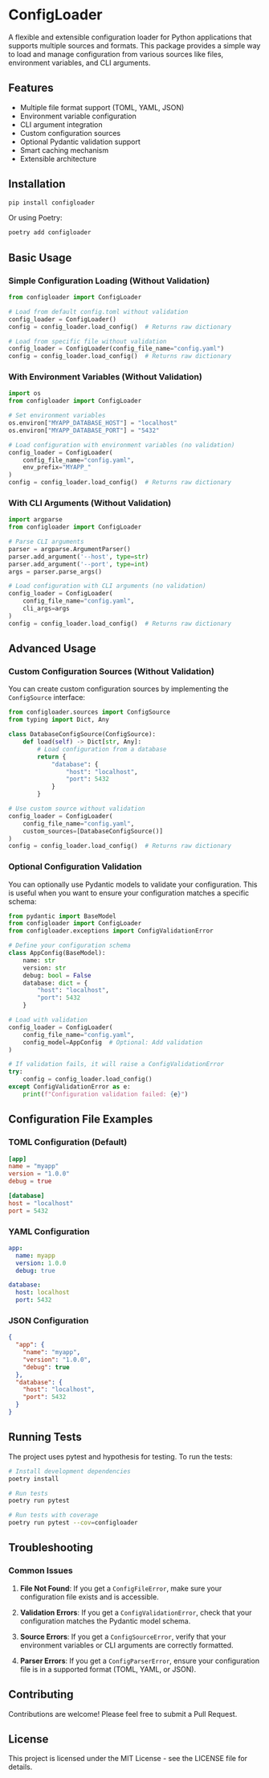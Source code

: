 # ConfigLoader

A flexible and extensible configuration loader for Python applications that supports multiple sources and formats. This package provides a simple way to load and manage configuration from various sources like files, environment variables, and CLI arguments.

## Features

- Multiple file format support (TOML, YAML, JSON)
- Environment variable configuration
- CLI argument integration
- Custom configuration sources
- Optional Pydantic validation support
- Smart caching mechanism
- Extensible architecture

## Installation

```bash
pip install configloader
```

Or using Poetry:

```bash
poetry add configloader
```

## Basic Usage

### Simple Configuration Loading (Without Validation)

```python
from configloader import ConfigLoader

# Load from default config.toml without validation
config_loader = ConfigLoader()
config = config_loader.load_config()  # Returns raw dictionary

# Load from specific file without validation
config_loader = ConfigLoader(config_file_name="config.yaml")
config = config_loader.load_config()  # Returns raw dictionary
```

### With Environment Variables (Without Validation)

```python
import os
from configloader import ConfigLoader

# Set environment variables
os.environ["MYAPP_DATABASE_HOST"] = "localhost"
os.environ["MYAPP_DATABASE_PORT"] = "5432"

# Load configuration with environment variables (no validation)
config_loader = ConfigLoader(
    config_file_name="config.yaml",
    env_prefix="MYAPP_"
)
config = config_loader.load_config()  # Returns raw dictionary
```

### With CLI Arguments (Without Validation)

```python
import argparse
from configloader import ConfigLoader

# Parse CLI arguments
parser = argparse.ArgumentParser()
parser.add_argument('--host', type=str)
parser.add_argument('--port', type=int)
args = parser.parse_args()

# Load configuration with CLI arguments (no validation)
config_loader = ConfigLoader(
    config_file_name="config.yaml",
    cli_args=args
)
config = config_loader.load_config()  # Returns raw dictionary
```

## Advanced Usage

### Custom Configuration Sources (Without Validation)

You can create custom configuration sources by implementing the `ConfigSource` interface:

```python
from configloader.sources import ConfigSource
from typing import Dict, Any

class DatabaseConfigSource(ConfigSource):
    def load(self) -> Dict[str, Any]:
        # Load configuration from a database
        return {
            "database": {
                "host": "localhost",
                "port": 5432
            }
        }

# Use custom source without validation
config_loader = ConfigLoader(
    config_file_name="config.yaml",
    custom_sources=[DatabaseConfigSource()]
)
config = config_loader.load_config()  # Returns raw dictionary
```

### Optional Configuration Validation

You can optionally use Pydantic models to validate your configuration. This is useful when you want to ensure your configuration matches a specific schema:

```python
from pydantic import BaseModel
from configloader import ConfigLoader
from configloader.exceptions import ConfigValidationError

# Define your configuration schema
class AppConfig(BaseModel):
    name: str
    version: str
    debug: bool = False
    database: dict = {
        "host": "localhost",
        "port": 5432
    }

# Load with validation
config_loader = ConfigLoader(
    config_file_name="config.yaml",
    config_model=AppConfig  # Optional: Add validation
)

# If validation fails, it will raise a ConfigValidationError
try:
    config = config_loader.load_config()
except ConfigValidationError as e:
    print(f"Configuration validation failed: {e}")
```

## Configuration File Examples

### TOML Configuration (Default)
```toml
[app]
name = "myapp"
version = "1.0.0"
debug = true

[database]
host = "localhost"
port = 5432
```

### YAML Configuration
```yaml
app:
  name: myapp
  version: 1.0.0
  debug: true

database:
  host: localhost
  port: 5432
```

### JSON Configuration
```json
{
  "app": {
    "name": "myapp",
    "version": "1.0.0",
    "debug": true
  },
  "database": {
    "host": "localhost",
    "port": 5432
  }
}
```

## Running Tests

The project uses pytest and hypothesis for testing. To run the tests:

```bash
# Install development dependencies
poetry install

# Run tests
poetry run pytest

# Run tests with coverage
poetry run pytest --cov=configloader
```

## Troubleshooting

### Common Issues

1. **File Not Found**: If you get a `ConfigFileError`, make sure your configuration file exists and is accessible.

2. **Validation Errors**: If you get a `ConfigValidationError`, check that your configuration matches the Pydantic model schema.

3. **Source Errors**: If you get a `ConfigSourceError`, verify that your environment variables or CLI arguments are correctly formatted.

4. **Parser Errors**: If you get a `ConfigParserError`, ensure your configuration file is in a supported format (TOML, YAML, or JSON).

## Contributing

Contributions are welcome! Please feel free to submit a Pull Request.

## License

This project is licensed under the MIT License - see the LICENSE file for details.
